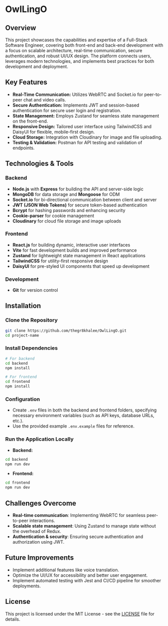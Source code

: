 

# OwlLingO

## Overview

This project showcases the capabilities and expertise of a Full-Stack Software Engineer, covering both front-end and back-end development with a focus on scalable architecture, real-time communication, secure authentication, and robust UI/UX design. The platform connects users, leverages modern technologies, and implements best practices for both development and deployment.

## Key Features

- **Real-Time Communication:** Utilizes WebRTC and Socket.io for peer-to-peer chat and video calls.
- **Secure Authentication:** Implements JWT and session-based authentication for secure user login and registration.
- **State Management:** Employs Zustand for seamless state management on the front-end.
- **Responsive Design:** Tailored user interface using TailwindCSS and DaisyUI for flexible, mobile-first design.
- **Cloud Storage:** Integration with Cloudinary for image and file uploading.
- **Testing & Validation:** Postman for API testing and validation of endpoints.

## Technologies & Tools

### Backend
- **Node.js** with **Express** for building the API and server-side logic
- **MongoDB** for data storage and **Mongoose** for ODM
- **Socket.io** for bi-directional communication between client and server
- **JWT (JSON Web Tokens)** for secure token-based authentication
- **Bcrypt** for hashing passwords and enhancing security
- **Cookie-parser** for cookie management
- **Cloudinary** for cloud file storage and image uploads

### Frontend
- **React.js** for building dynamic, interactive user interfaces
- **Vite** for fast development builds and improved performance
- **Zustand** for lightweight state management in React applications
- **TailwindCSS** for utility-first responsive design
- **DaisyUI** for pre-styled UI components that speed up development

### Development
- **Git** for version control

## Installation

### Clone the Repository
```bash
git clone https://github.com/thegr8khalee/OwlLingO.git
cd project-name
```

### Install Dependencies
```bash
# For backend
cd backend
npm install

# For frontend
cd frontend
npm install
```

### Configuration

- Create `.env` files in both the backend and frontend folders, specifying necessary environment variables (such as API keys, database URLs, etc.).
- Use the provided example `.env.example` files for reference.

### Run the Application Locally

- **Backend:**
```bash
cd backend
npm run dev
```

- **Frontend:**
```bash
cd frontend
npm run dev
```

## Challenges Overcome

- **Real-time communication**: Implementing WebRTC for seamless peer-to-peer interactions.
- **Scalable state management**: Using Zustand to manage state without the overhead of Redux.
- **Authentication & security**: Ensuring secure authentication and authorization using JWT.

## Future Improvements

- Implement additional features like voice translation.
- Optimize the UI/UX for accessibility and better user engagement.
- Implement automated testing with Jest and CI/CD pipeline for smoother deployments.

## License

This project is licensed under the MIT License - see the [LICENSE](LICENSE.txt) file for details.
